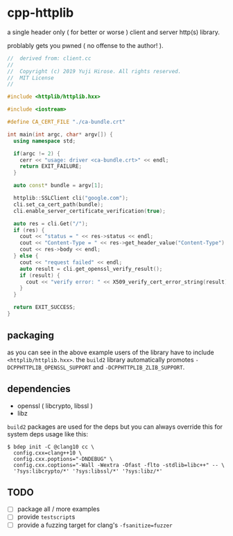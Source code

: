 # cpp-httplib

a single header only ( for better or worse ) client and server http(s) library.

problably gets you pwned ( no offense to the author! ).

```cpp
//  derived from: client.cc
//
//  Copyright (c) 2019 Yuji Hirose. All rights reserved.
//  MIT License
//

#include <httplib/httplib.hxx>

#include <iostream>

#define CA_CERT_FILE "./ca-bundle.crt"

int main(int argc, char* argv[]) {
  using namespace std;

  if(argc != 2) {
    cerr << "usage: driver <ca-bundle.crt>" << endl;
    return EXIT_FAILURE;
  }

  auto const* bundle = argv[1];

  httplib::SSLClient cli("google.com");
  cli.set_ca_cert_path(bundle);
  cli.enable_server_certificate_verification(true);

  auto res = cli.Get("/");
  if (res) {
    cout << "status = " << res->status << endl;
    cout << "Content-Type = " << res->get_header_value("Content-Type") << endl;
    cout << res->body << endl;
  } else {
    cout << "request failed" << endl;
    auto result = cli.get_openssl_verify_result();
    if (result) {
      cout << "verify error: " << X509_verify_cert_error_string(result) << endl;
    }
  }

  return EXIT_SUCCESS;
}
```

## packaging

as you can see in the above example users of the library have to include
`<httplib/httplib.hxx>`. the `build2` library automatically promotes
`-DCPPHTTPLIB_OPENSSL_SUPPORT` and `-DCPPHTTPLIB_ZLIB_SUPPORT`.

## dependencies

  - openssl ( libcrypto, libssl )
  - libz

`build2` packages are used for the deps but you can always override this for
system deps usage like this:

```shell
$ bdep init -C @clang10 cc \
  config.cxx=clang++10 \
  config.cxx.poptions="-DNDEBUG" \
  config.cxx.coptions="-Wall -Wextra -Ofast -flto -stdlib=libc++" -- \
  '?sys:libcrypto/*' '?sys:libssl/*' '?sys:libz/*'
```

## TODO

  - [ ] package all / more examples
  - [ ] provide `testscript`s
  - [ ] provide a fuzzing target for clang's `-fsanitize=fuzzer`
